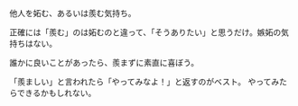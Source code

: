 他人を妬む、あるいは羨む気持ち。

正確には「羨む」のは妬むのと違って、「そうありたい」と思うだけ。嫉妬の気持ちはない。

誰かに良いことがあったら、羨まずに素直に喜ぼう。

「羨ましい」と言われたら「やってみなよ！」と返すのがベスト。
やってみたらできるかもしれない。
